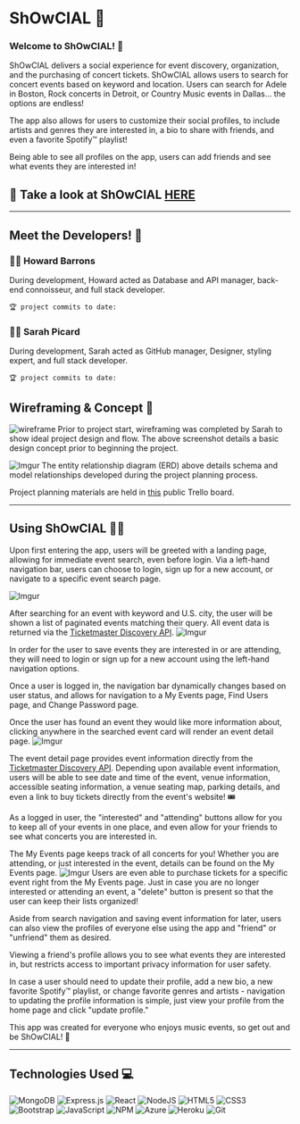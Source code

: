# ShOwCIAL 🎤
### Welcome to ShOwCIAL! 🎹
ShOwCIAL delivers a social experience for event discovery, organization, and the purchasing of concert tickets. ShOwCIAL allows users to search for concert events based on keyword and location. Users can search for Adele in Boston, Rock concerts in Detroit, or Country Music events in Dallas... the options are endless!

The app also allows for users to customize their social profiles, to include artists and genres they are interested in, a bio to share with friends, and even a favorite Spotify™ playlist!

Being able to see all profiles on the app, users can add friends and see what events they are interested in!

## 👀 Take a look at ShOwCIAL [HERE](https://nconcert-front-end.herokuapp.com/)

---
## Meet the Developers! 🤝

### 🧑‍💻 Howard Barrons
During development, Howard acted as Database and API manager, back-end connoisseur, and full stack developer.

    🏆 project commits to date: 

### 👩‍💻 Sarah Picard 
During development, Sarah acted as GitHub manager, Designer, styling expert, and full stack developer.

    🏆 project commits to date:

## Wireframing & Concept 📝

![wireframe](https://i.imgur.com/SH0tmaV.png)
Prior to project start, wireframing was completed by Sarah to show ideal project design and flow. The above screenshot details a basic design concept prior to beginning the project. 

![Imgur](https://i.imgur.com/5npeF8s.png)
The entity relationship diagram (ERD) above details schema and model relationships developed during the project planning process. 

Project planning materials are held in [this](https://trello.com/b/XERFYuq5/nconcert) public Trello board.

---
## Using ShOwCIAL 🎤🎶
Upon first entering the app, users will be greeted with a landing page, allowing for immediate event search, even before login. 
Via a left-hand navigation bar, users can choose to login, sign up for a new account, or navigate to a specific event search page.

![Imgur](https://i.imgur.com/OzeIyuU.png)

After searching for an event with keyword and U.S. city, the user will be shown a list of paginated events matching their query. All event data is returned via the [Ticketmaster Discovery API](https://developer.ticketmaster.com/).
![Imgur](https://i.imgur.com/VYYC282.png)

In order for the user to save events they are interested in or are attending, they will need to login or sign up for a new account using the left-hand navigation options. 

Once a user is logged in, the navigation bar dynamically changes based on user status, and allows for navigation to a My Events page, Find Users page, and Change Password page. 

Once the user has found an event they would like more information about, clicking anywhere in the searched event card will render an event detail page. 
![Imgur](https://i.imgur.com/1iTQXvF.png)

The event detail page provides event information directly from the [Ticketmaster Discovery API](https://developer.ticketmaster.com/). 
Depending upon available event information, users will be able to see date and time of the event, venue information, accessible seating information, a venue seating map, parking details, and even a link to buy tickets directly from the event's website! 🎟

As a logged in user, the "interested" and "attending" buttons allow for you to keep all of your events in one place, and even allow for your friends to see what concerts you are interested in. 

The My Events page keeps track of all concerts for you! Whether you are attending, or just interested in the event, details can be found on the My Events page. 
![Imgur](https://i.imgur.com/vQD8EKC.png)
Users are even able to purchase tickets for a specific event right from the My Events page. 
Just in case you are no longer interested or attending an event, a "delete" button is present so that the user can keep their lists organized!

Aside from search navigation and saving event information for later, users can also view the profiles of everyone else using the app and "friend" or "unfriend" them as desired. 

Viewing a friend's profile allows you to see what events they are interested in, but restricts access to important privacy information for user safety. 

In case a user should need to update their profile, add a new bio, a new favorite Spotify™ playlist, or change favorite genres and artists - navigation to updating the profile information is simple, just view your profile from the home page and click "update profile." 

This app was created for everyone who enjoys music events, so get out and be ShOwCIAL! 💃

--- 
## Technologies Used 💻
![MongoDB](https://img.shields.io/badge/MongoDB-%234ea94b.svg?style=for-the-badge&logo=mongodb&logoColor=white)
![Express.js](https://img.shields.io/badge/express.js-%23404d59.svg?style=for-the-badge&logo=express&logoColor=%2361DAFB)
![React](https://img.shields.io/badge/react-%2320232a.svg?style=for-the-badge&logo=react&logoColor=%2361DAFB)
![NodeJS](https://img.shields.io/badge/node.js-6DA55F?style=for-the-badge&logo=node.js&logoColor=white)
![HTML5](https://img.shields.io/badge/html5-%23E34F26.svg?style=for-the-badge&logo=html5&logoColor=white)
![CSS3](https://img.shields.io/badge/css3-%231572B6.svg?style=for-the-badge&logo=css3&logoColor=white)
![Bootstrap](https://img.shields.io/badge/bootstrap-%23563D7C.svg?style=for-the-badge&logo=bootstrap&logoColor=white)
![JavaScript](https://img.shields.io/badge/javascript-%23323330.svg?style=for-the-badge&logo=javascript&logoColor=%23F7DF1E)
![NPM](https://img.shields.io/badge/NPM-%23000000.svg?style=for-the-badge&logo=npm&logoColor=white)
![Azure](https://img.shields.io/badge/azure-%230072C6.svg?style=for-the-badge&logo=microsoftazure&logoColor=white)
![Heroku](https://img.shields.io/badge/heroku-%23430098.svg?style=for-the-badge&logo=heroku&logoColor=white)
![Git](https://img.shields.io/badge/git-%23F05033.svg?style=for-the-badge&logo=git&logoColor=white)

